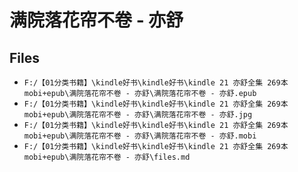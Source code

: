 # 满院落花帘不卷 - 亦舒

## Files

- `F:/【01分类书籍】\kindle好书\kindle好书\kindle 21 亦舒全集 269本 mobi+epub\满院落花帘不卷 - 亦舒\满院落花帘不卷 - 亦舒.epub`
- `F:/【01分类书籍】\kindle好书\kindle好书\kindle 21 亦舒全集 269本 mobi+epub\满院落花帘不卷 - 亦舒\满院落花帘不卷 - 亦舒.jpg`
- `F:/【01分类书籍】\kindle好书\kindle好书\kindle 21 亦舒全集 269本 mobi+epub\满院落花帘不卷 - 亦舒\满院落花帘不卷 - 亦舒.mobi`
- `F:/【01分类书籍】\kindle好书\kindle好书\kindle 21 亦舒全集 269本 mobi+epub\满院落花帘不卷 - 亦舒\files.md`

